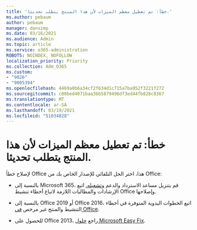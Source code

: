 ```yaml
---
title: 'خطأ: تم تعطيل معظم الميزات لأن هذا المنتج يتطلب تحديثا.'
ms.author: pebaum
author: pebaum
manager: dansimp
ms.date: 03/16/2021
ms.audience: Admin
ms.topic: article
ms.service: o365-administration
ROBOTS: NOINDEX, NOFOLLOW
localization_priority: Priority
ms.collection: Adm_O365
ms.custom:
- "9826"
- "9005394"
ms.openlocfilehash: 4469a0b6a34cf2f634d1c715a7ba952f3221f272
ms.sourcegitcommit: c08bed4071baa3bb5879496df3ed44fb828c8367
ms.translationtype: MT
ms.contentlocale: ar-SA
ms.lasthandoff: 03/19/2021
ms.locfileid: "51034828"
---
```

# <a name="error-most-of-the-features-have-been-disabled-because-this-product-requires-an-update"></a>خطأ: تم تعطيل معظم الميزات لأن هذا المنتج يتطلب تحديثا.

لإصلاح خطأ Office هذا، اختر الحل التلقائي للإصدار الخاص بك من Office:

- بالنسبة إلى Microsoft 365، قم بتنزيل مساعد الاسترداد والدعم [وتشغيله.](https://aka.ms/SaRA-OfficeActivation-Chat) اتبع الإرشادات والمطالبات اللازمة لاتباع أخطاء تنشيط Office وإصلاحها.

- بالنسبة إلى Office 2019 أو Office 2016، اتبع الخطوات اليدوية المتوفرة في أخطاء التنشيط والمنتج غير مرخص [في Office](https://support.microsoft.com/office/0d23d3c0-c19c-4b2f-9845-5344fedc4380#bkmk_fixyourself).

- للحصول على Office 2013، راجع [حلول Microsoft Easy Fix](https://support.microsoft.com/topic/microsoft-easy-fix-solutions-have-been-discontinued-b0f4b5f9-3b5a-bd9e-d75d-d45e2f12e16c).